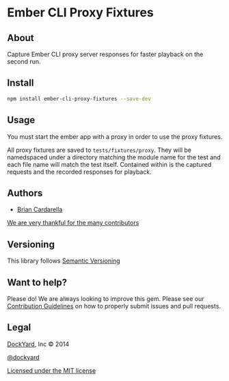 # Ember CLI Proxy Fixtures

## About ##

Capture Ember CLI proxy server responses for faster playback on the
second run.

## Install ##

```bash
npm install ember-cli-proxy-fixtures --save-dev
```

## Usage ##

You must start the ember app with a proxy in order to use the proxy
fixtures.

All proxy fixtures are saved to `tests/fixtures/proxy`. They will be namedspaced under a 
directory matching the module name for the test and each file name will
match the test itself. Contained within is the captured requests and the
recorded responses for playback.

## Authors ##

* [Brian Cardarella](http://twitter.com/bcardarella)

[We are very thankful for the many contributors](https://github.com/dockyard/ember-cli-proxy-fixtures/graphs/contributors)

## Versioning ##

This library follows [Semantic Versioning](http://semver.org)

## Want to help? ##

Please do! We are always looking to improve this gem. Please see our
[Contribution Guidelines](https://github.com/dockyard/ember-cli-proxy-fixtures/blob/master/CONTRIBUTING.md)
on how to properly submit issues and pull requests.

## Legal ##

[DockYard](http://dockyard.com), Inc &copy; 2014

[@dockyard](http://twitter.com/dockyard)

[Licensed under the MIT license](http://www.opensource.org/licenses/mit-license.php)
